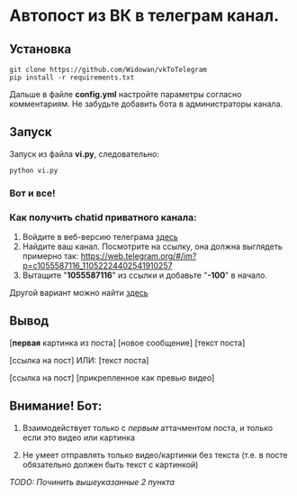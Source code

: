 # Автопост из ВК в телеграм канал.
## Установка
```
git clone https://github.com/Widowan/vkToTelegram
pip install -r requirements.txt
```

Дальше в файле **config.yml** настройте параметры согласно комментариям.
Не забудьте добавить бота в администраторы канала.

## Запуск
Запуск из файла **vi.py**, следовательно:
```
python vi.py
```
### Вот и все!


### Как получить chatid приватного канала:
1. Войдите в веб-версию телеграма [здесь](web.telegram.org)
2. Найдите ваш канал. Посмотрите на ссылку, она должна выглядеть примерно так: https://web.telegram.org/#/im?p=c1055587116_11052224402541910257
3. Вытащите "**1055587116**" из ссылки и добавьте "**-100**" в начало.

Другой вариант можно найти [здесь](https://stackoverflow.com/questions/33858927/how-to-obtain-the-chat-id-of-a-private-telegram-channel)

## Вывод
[**первая** картинка из поста]
[новое сообщение]
[текст поста]


[ссылка на пост]
ИЛИ:
[текст поста]


[ссылка на пост]
[прикрепленное как превью видео]

## Внимание! Бот:
1) Взаимодействует только с _первым_ аттачментом поста, и только если это видео или картинка



2) Не умеет отправлять только видео/картинки без текста (т.е. в посте обязательно должен быть текст с картинкой)

_TODO: Починить вышеуказанные 2 пункта_
